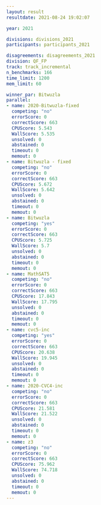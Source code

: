 ```yaml
---
layout: result
resultdate: 2021-08-24 19:02:07

year: 2021

divisions: divisions_2021
participants: participants_2021

disagreements: disagreements_2021
division: QF_FP
track: track_incremental
n_benchmarks: 166
time_limit: 1200
mem_limit: 60

winner_par: Bitwuzla
parallel:
- name: 2020-Bitwuzla-fixed
  competing: "no"
  errorScore: 0
  correctScore: 663
  CPUScore: 5.543
  WallScore: 5.535
  unsolved: 0
  abstained: 0
  timeout: 0
  memout: 0
- name: Bitwuzla - fixed
  competing: "no"
  errorScore: 0
  correctScore: 663
  CPUScore: 5.672
  WallScore: 5.642
  unsolved: 0
  abstained: 0
  timeout: 0
  memout: 0
- name: Bitwuzla
  competing: "yes"
  errorScore: 0
  correctScore: 663
  CPUScore: 5.725
  WallScore: 5.7
  unsolved: 0
  abstained: 0
  timeout: 0
  memout: 0
- name: MathSAT5
  competing: "no"
  errorScore: 0
  correctScore: 663
  CPUScore: 17.843
  WallScore: 17.795
  unsolved: 0
  abstained: 0
  timeout: 0
  memout: 0
- name: cvc5-inc
  competing: "yes"
  errorScore: 0
  correctScore: 663
  CPUScore: 20.638
  WallScore: 19.945
  unsolved: 0
  abstained: 0
  timeout: 0
  memout: 0
- name: 2020-CVC4-inc
  competing: "no"
  errorScore: 0
  correctScore: 663
  CPUScore: 21.581
  WallScore: 21.522
  unsolved: 0
  abstained: 0
  timeout: 0
  memout: 0
- name: z3
  competing: "no"
  errorScore: 0
  correctScore: 663
  CPUScore: 75.962
  WallScore: 74.718
  unsolved: 0
  abstained: 0
  timeout: 0
  memout: 0
---
```

